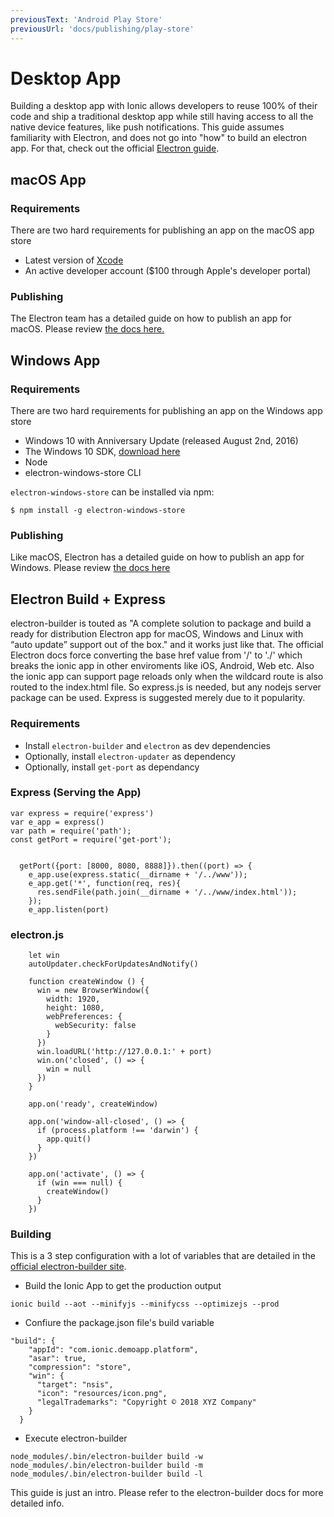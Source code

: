 ```yaml
---
previousText: 'Android Play Store'
previousUrl: 'docs/publishing/play-store'
---
```


# Desktop App

<p class="intro" markdown="1">
Building a desktop app with Ionic allows developers to reuse 100% of their code and ship a traditional desktop app while still having access to all the native device features, like push notifications. This guide assumes familiarity with Electron, and does not go into "how" to build an electron app. For that, check out the official <a href="https://electronjs.org/docs/tutorial/first-app" target="_blank">Electron guide</a>.
</p>

## macOS App

### Requirements

There are two hard requirements for publishing an app on the macOS app store

* Latest version of [Xcode](https://itunes.apple.com/us/app/xcode/id497799835?mt=12)
* An active developer account ($100 through Apple's developer portal)

### Publishing

The Electron team has a detailed guide on how to publish an app for macOS. Please review [the docs here.](https://electronjs.org/docs/tutorial/mac-app-store-submission-guide)

## Windows App

### Requirements

There are two hard requirements for publishing an app on the Windows app store

* Windows 10 with Anniversary Update (released August 2nd, 2016)
* The Windows 10 SDK, [download here](https://developer.microsoft.com/en-us/windows/downloads/windows-10-sdk)
* Node
* electron-windows-store CLI

`electron-windows-store` can be installed via npm:

```shell
$ npm install -g electron-windows-store
```

### Publishing

Like macOS, Electron has a detailed guide on how to publish an app for Windows. Please review [the docs here](https://electronjs.org/docs/tutorial/windows-store-guide)

## Electron Build + Express
electron-builder is touted as "A complete solution to package and build a ready for distribution Electron app for macOS, Windows and Linux with “auto update” support out of the box." and it works just like that. The official Electron docs  force converting the base href value from '/' to './' which breaks the ionic app in other enviroments like iOS, Android, Web etc. Also the ionic app can support page reloads only when the wildcard route is also routed to the index.html file. So express.js is needed, but any nodejs server package can be used. Express is suggested merely due to it popularity.

### Requirements
- Install `electron-builder` and `electron` as dev dependencies
- Optionally, install `electron-updater` as dependency
- Optionally, install `get-port` as dependancy

### Express (Serving the App)
```
var express = require('express')
var e_app = express()
var path = require('path');
const getPort = require('get-port');


  getPort({port: [8000, 8080, 8888]}).then((port) => {
    e_app.use(express.static(__dirname + '/../www'));
    e_app.get('*', function(req, res){
      res.sendFile(path.join(__dirname + '/../www/index.html'));
    });
    e_app.listen(port)
```
### electron.js 
```
    let win
    autoUpdater.checkForUpdatesAndNotify()

    function createWindow () {
      win = new BrowserWindow({
        width: 1920,
        height: 1080,
        webPreferences: {
          webSecurity: false
        }
      })
      win.loadURL('http://127.0.0.1:' + port)
      win.on('closed', () => {
        win = null
      })
    }

    app.on('ready', createWindow)

    app.on('window-all-closed', () => {
      if (process.platform !== 'darwin') {
        app.quit()
      }
    })

    app.on('activate', () => {
      if (win === null) {
        createWindow()
      }
    })
```
### Building
This is a 3 step configuration with a lot of variables that are detailed in the [official electron-builder site](https://electron.build).
- Build the Ionic App to get the production output
```
ionic build --aot --minifyjs --minifycss --optimizejs --prod
```
- Confiure the package.json file's build variable
```
"build": {
    "appId": "com.ionic.demoapp.platform",
    "asar": true,
    "compression": "store",
    "win": {
      "target": "nsis",
      "icon": "resources/icon.png",
      "legalTrademarks": "Copyright © 2018 XYZ Company"
    }
  }
```
- Execute electron-builder
```
node_modules/.bin/electron-builder build -w
node_modules/.bin/electron-builder build -m
node_modules/.bin/electron-builder build -l
```

This guide is just an intro. Please refer to the electron-builder docs for more detailed info.
